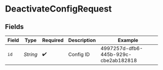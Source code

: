 # DeactivateConfigRequest


## Fields

| Field                                | Type                                 | Required                             | Description                          | Example                              |
| ------------------------------------ | ------------------------------------ | ------------------------------------ | ------------------------------------ | ------------------------------------ |
| `id`                                 | *String*                             | :heavy_check_mark:                   | Config ID                            | 4997257d-dfb6-445b-929c-cbe2ab182818 |
